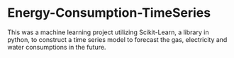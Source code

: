 # Energy-Consumption-TimeSeries
This was a machine learning project utilizing Scikit-Learn, a library in python, to construct a time series model to forecast the gas, electricity and water consumptions in the future.  
